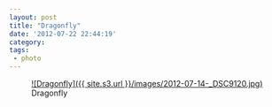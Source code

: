 ```yaml
---
layout: post
title: "Dragonfly"
date: '2012-07-22 22:44:19'
category: 
tags:
 - photo
---
```


<figure>
  <a href="{{ site.s3.url }}/images/2012-07-14-_DSC9120.jpg" rel="lightbox" title="Dragonfly">
  ![Dragonfly]({{ site.s3.url }}/images/2012-07-14-_DSC9120.jpg)
  </a>
  <figcaption>Dragonfly</figcaption>
</figure>

